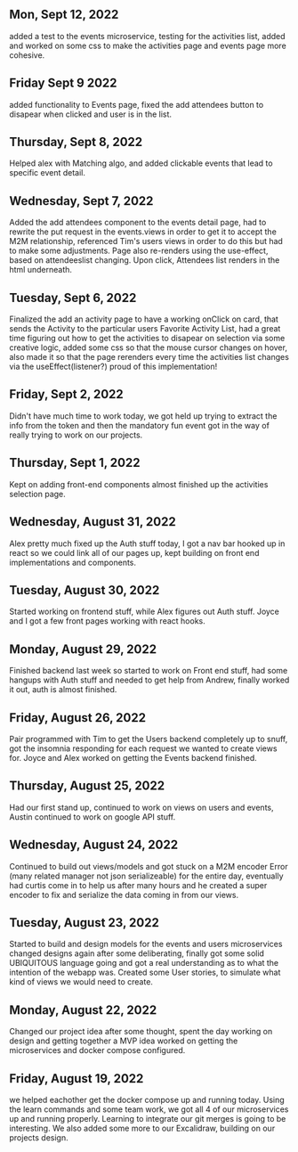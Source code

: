 ## Mon, Sept 12, 2022
added a test to the events microservice, testing for the activities list, added and worked on some css to make the activities page and events page more cohesive.

## Friday Sept 9 2022
added functionality to Events page, fixed the add attendees button to disapear when clicked and user is in the list.

## Thursday, Sept 8, 2022
Helped alex with Matching algo, and added clickable events that lead to specific event detail.

## Wednesday, Sept 7, 2022
Added the add attendees component to the events detail page, had to rewrite the put request in the events.views in order to get it to accept the M2M relationship, referenced Tim's users views in order to do this but had to make some adjustments. Page also re-renders using the use-effect, based on attendeeslist changing. Upon click, Attendees list renders in the html underneath. 
## Tuesday, Sept 6, 2022
Finalized the add an activity page to have a working onClick on card, that sends the Activity to the particular users Favorite Activity List, had a great time figuring out how to get the activities to disapear on selection via some creative logic, added some css so that the mouse cursor changes on hover, also made it so that the page rerenders every time the activities list changes via the useEffect(listener?) proud of this implementation!
## Friday, Sept 2, 2022
Didn't have much time to work today, we got held up trying to extract the info from the token and then the mandatory fun event got in the way of really trying to work on our projects.

## Thursday, Sept 1, 2022
Kept on adding front-end components almost finished up the activities selection page.

## Wednesday, August 31, 2022
Alex pretty much fixed up the Auth stuff today, 
I got a nav bar hooked up in react so we could link all of our pages up, kept building on front end implementations and components. 

## Tuesday, August 30, 2022
Started working on frontend stuff, while Alex figures out Auth stuff. 
Joyce and I got a few front pages working with react hooks.

## Monday, August 29, 2022
Finished backend last week so started to work on Front end stuff, had some hangups with Auth stuff and needed to get help from Andrew, finally worked it out, auth is almost finished.

## Friday, August 26, 2022
Pair programmed with Tim to get the Users backend completely up to snuff, got the insomnia responding for each request we wanted to create views for. Joyce and Alex worked on getting the Events backend finished.

## Thursday, August 25, 2022
Had our first stand up, continued to work on views on users and events, Austin continued to work on google API stuff.
## Wednesday, August 24, 2022
Continued to build out views/models and got stuck on a M2M encoder Error (many related manager not json serializeable) for the entire day, eventually had curtis come in to help us after many hours and he created a super encoder to fix and serialize the data coming in from our views. 
## Tuesday, August 23, 2022
Started to build and design models for the events and users microservices
changed designs again after some deliberating, finally got some solid UBIQUITOUS language going and got a real understanding as to what the intention of the webapp was. Created some User stories, to simulate what kind of views we would need to create. 
## Monday, August 22, 2022
Changed our project idea after some thought,
spent the day working on design and getting together a MVP idea
worked on getting the microservices and docker compose configured. 

## Friday, August 19, 2022
we helped eachother get the docker compose up and running today. Using the learn commands and some team work, we got all 4 of our microservices up and running properly. Learning to integrate our git merges is going to be interesting. We also added some more to our Excalidraw, building on our projects design.
